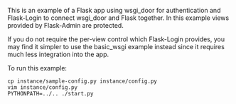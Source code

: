 This is an example of a Flask app using wsgi\_door for authentication
and Flask-Login to connect wsgi\_door and Flask together. In this
example views provided by Flask-Admin are protected.

If you do not require the per-view control which Flask-Login provides, you 
may find it simpler to use the basic\_wsgi example instead since it
requires much less integration into the app.

To run this example:

    cp instance/sample-config.py instance/config.py
    vim instance/config.py
    PYTHONPATH=../.. ./start.py

